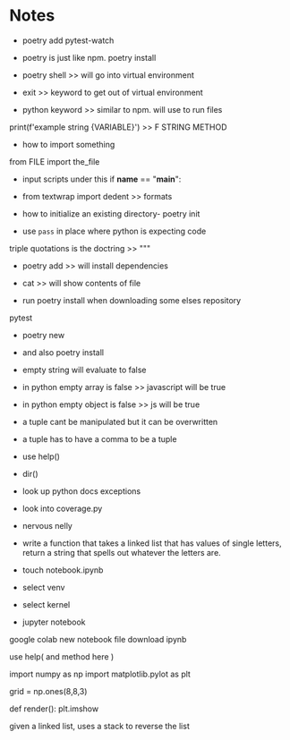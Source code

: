 # Notes

- poetry add pytest-watch
- poetry is just like npm. poetry install
- poetry shell >> will go into virtual environment

- exit >> keyword to get out of virtual environment
- python keyword >> similar to npm. will use to run files

print(f'example string {VARIABLE}') >> F STRING METHOD

- how to import something

from FILE import the_file

- input scripts under this
  if **name** == "**main**":

- from textwrap import dedent >> formats

- how to initialize an existing directory- poetry init

- use `pass` in place where python is expecting code

triple quotations is the doctring >> """

- poetry add >> will install dependencies

- cat >> will show contents of file

- run poetry install when downloading some elses repository

pytest

- poetry new
- and also poetry install

- empty string will evaluate to false
- in python empty array is false >> javascript will be true
- in python empty object is false >> js will be true

- a tuple cant be manipulated but it can be overwritten
- a tuple has to have a comma to be a tuple

- use help()
- dir()

- look up python docs exceptions

- look into coverage.py

- nervous nelly

- write a function that takes a linked list that has values of single letters, return a string that spells out whatever the letters are.

- touch notebook.ipynb
- select venv
- select kernel
- jupyter notebook

google colab
new notebook
file
download ipynb

use help( and method here )

import numpy as np
import matplotlib.pylot as plt

grid = np.ones(8,8,3)

def render():
plt.imshow

given a linked list, uses a stack to reverse the list
